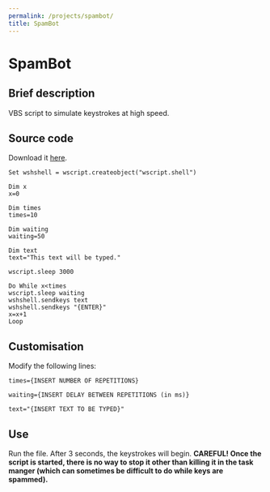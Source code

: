 ```yaml
---
permalink: /projects/spambot/
title: SpamBot
---
```

# SpamBot
## Brief description
VBS script to simulate keystrokes at high speed.
## Source code
Download it [here](https://raw.githubusercontent.com/petar-vitorac/petar-vitorac.github.io/master/download/SpamBot.vbs).
```vbs
Set wshshell = wscript.createobject("wscript.shell")

Dim x
x=0

Dim times
times=10

Dim waiting
waiting=50

Dim text
text="This text will be typed."

wscript.sleep 3000

Do While x<times
wscript.sleep waiting
wshshell.sendkeys text
wshshell.sendkeys "{ENTER}"
x=x+1
Loop
```
## Customisation
Modify the following lines:
```vbs
times={INSERT NUMBER OF REPETITIONS}
```

```vbs
waiting={INSERT DELAY BETWEEN REPETITIONS (in ms)}
```

```vbs
text="{INSERT TEXT TO BE TYPED}"
```
## Use
Run the file. After 3 seconds, the keystrokes will begin.
**CAREFUL! Once the script is started, there is no way to stop it other than killing it in the task manger (which can sometimes be difficult to do while keys are spammed).**
